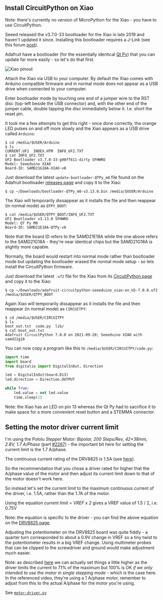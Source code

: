 Install CircuitPython on Xiao
-----------------------------

Note: there's currently no version of MicroPython for the Xiao - you have to use CircuitPython.

Seeed released the v3.7.0-33 bootloader for the Xiao in late 2019 and haven't updated it since. Installing this bootloader requires a J-Link (see this forum [post](https://forum.seeedstudio.com/t/possible-reset-boot-loader-problem/252560/2)).

Adafruit have a bootloader (for the essentially identical [Qt Py](https://www.adafruit.com/product/4600)) that you can update far more easily - so let's do that first.

![Xiao pinout](https://files.seeedstudio.com/wiki/Seeeduino-XIAO/img/Seeeduino-XIAO-pinout-1.jpg)

Attach the Xiao via USB to your computer. By default the Xiao comes with Arduino compatible firmware and in normal mode does not appear as a USB drive when connected to your computer.

Enter bootloader mode by touching one end of a jumper wire to the RST disc (top-left beside the USB connector) and, with the other end of the jumper cable, double tapping the disc immediatelly below it. I.e. short the reset pin.

It took me a few attempts to get this right - once done correctly, the orange LED pulses on and off more slowly and the Xiao appears as a USB drive called `Arduino`:

```
$ cd /media/$USER/Arduino
$ ls
CURRENT.UF2  INDEX.HTM  INFO_UF2.TXT
$ cat INFO_UF2.TXT 
UF2 Bootloader v3.7.0-33-g90ff611-dirty SFHWRO
Model: Seeeduino XIAO
Board-ID: SAMD21G18A-XIAO-v0
```

Just download the latest `update-bootloader-QTPy_m0` file found on the Adafruit bootloader [releases page](https://github.com/adafruit/uf2-samdx1/releases/) and copy it to the Xiao:

```
$ cp ~/Downloads/bootloader-QTPy_m0-v3.13.0.bin /media/$USER/Arduino
```

The Xiao will temporarily dissappear as it installs the file and then reappear (in normal mode) as `QTPY_BOOT`:

```
$ cat /media/$USER/QTPY_BOOT/INFO_UF2.TXT
UF2 Bootloader v3.13.0 SFHWRO
Model: QT Py M0
Board-ID: SAMD21E18A-QTPy-v0
```

Note that the board ID refers to the SAMD21E18A while the one above refers to the SAMD21G18A - they're near identical chips but the SAMD21G18A is slightly more capable.

Normally, the board would restart into normal mode rather than bootloader mode but updating the bootloader erased the normal mode setup - so lets install the CircuitPython firmware.

Just download the latest `.uf2` file for the Xiao from its [CircuitPython page](https://circuitpython.org/board/seeeduino_xiao/) and copy it to the Xiao:

```
$ cp ~/Downloads/adafruit-circuitpython-seeeduino_xiao-en_US-7.0.0.uf2 /media/$USER/QTPY_BOOT
```

Again Xiao will temporarily dissappear as it installs the file and then reappear (in normal mode) as `CIRCUITPY`:

```
$ cd /media/$USER/CIRCUITPY
$ ls
boot_out.txt  code.py  lib/
$ cat boot_out.txt 
Adafruit CircuitPython 7.0.0 on 2021-09-20; Seeeduino XIAO with samd21g18
```

You can now copy a program like this to `/media/$USER/CIRCUITPY/code.py`:

```Python
import time
import board
from digitalio import DigitalInOut, Direction

led = DigitalInOut(board.D13)
led.direction = Direction.OUTPUT

while True:
    led.value = not led.value
    time.sleep(1)
```

Note: the Xiao has an LED on pin 13 whereas the Qt Py had to sacrifice it to make space for a more convenient reset button and a STEMMA connector.

Setting the motor driver current limit
--------------------------------------

I'm using the Pololu _Stepper Motor: Bipolar, 200 Steps/Rev, 42×38mm, 2.8V, 1.7 A/Phase_ (part [#2267](https://www.pololu.com/product/2267)) - the important bit here for setting the current limit is the 1.7 A/phase.

The continuous current rating of the DRV8825 is 1.5A (see [here](https://www.pololu.com/product/2133/specs)).

So the recommendation that you chose a driver rated for higher that the A/phase value of the motor and then adjust its current limit down to that of the motor doesn't work here.

So instead let's set the current limit to the maximum continuous current of the driver, i.e. 1.5A, rather than the 1.7A of the motor.

Using the equation _current limit = VREF x 2_ gives a VREF value of 1.5 / 2, i.e. 0.75V

Note: the equation is specific to the driver - you can find the above equation on the [DRV8825 page](https://www.pololu.com/product/2133).

Adjusting the potentiometer on the DRV8825 board was quite fiddly - a quarter turn corresponded to about a 0.9V change in VREF so a tiny twist to the potentiometer results in a big VREF change. Using multimeter probes that can be clipped to the screwdriver and ground would make adjustment much easier.

Note: as described [here](https://www.youtube.com/watch?v=89BHS9hfSUk&t=353s) we can actually set things a little higher as the driver limits the current to 71% of the maximum but 100% is OK _if we only intended to use the motor in single stepping mode_ - which is the case here. In the referenced video, they're using a 1 A/phase motor, remember to adjust from this to the actual A/phase for the motor you're using.

See [`motor-driver.py`](motor-driver.py)
